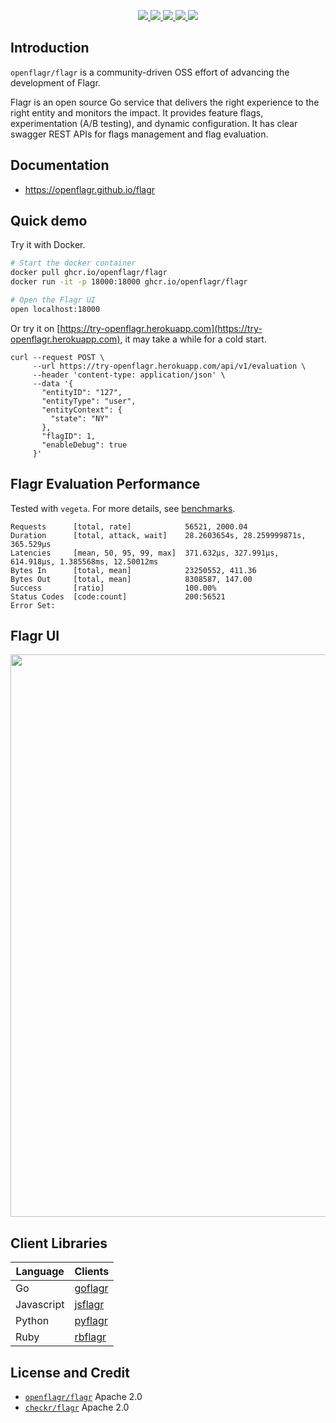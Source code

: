 <p align="center">
    <a href="https://github.com/openflagr/flagr/actions/workflows/ci.yml?query=branch%3Amain+" target="_blank">
        <img src="https://github.com/openflagr/flagr/actions/workflows/ci.yml/badge.svg?branch=main">
    </a>
    <a href="https://goreportcard.com/report/github.com/openflagr/flagr" target="_blank">
        <img src="https://goreportcard.com/badge/github.com/openflagr/flagr">
    </a>
    <a href="https://godoc.org/github.com/openflagr/flagr" target="_blank">
        <img src="https://img.shields.io/badge/godoc-reference-green.svg">
    </a>
    <a href="https://github.com/openflagr/flagr/releases" target="_blank">
        <img src="https://img.shields.io/github/release/openflagr/flagr.svg?style=flat&color=green">
    </a>
    <a href="https://codecov.io/gh/openflagr/flagr">
        <img src="https://codecov.io/gh/openflagr/flagr/branch/main/graph/badge.svg?token=iwjv26grrN">
    </a>
</p>

## Introduction
`openflagr/flagr` is a community-driven OSS effort of advancing the development of Flagr.

Flagr is an open source Go service that delivers the right experience to the right entity and monitors the impact. It provides feature flags, experimentation (A/B testing), and dynamic configuration. It has clear swagger REST APIs for flags management and flag evaluation.

## Documentation
- https://openflagr.github.io/flagr

## Quick demo

Try it with Docker.

```sh
# Start the docker container
docker pull ghcr.io/openflagr/flagr
docker run -it -p 18000:18000 ghcr.io/openflagr/flagr

# Open the Flagr UI
open localhost:18000
```

<!-- TODO: change a new demo flagr website -->
Or try it on [https://try-openflagr.herokuapp.com](https://try-openflagr.herokuapp.com), it may take a while for a cold start.

```
curl --request POST \
     --url https://try-openflagr.herokuapp.com/api/v1/evaluation \
     --header 'content-type: application/json' \
     --data '{
       "entityID": "127",
       "entityType": "user",
       "entityContext": {
         "state": "NY"
       },
       "flagID": 1,
       "enableDebug": true
     }'
```


## Flagr Evaluation Performance

Tested with `vegeta`. For more details, see [benchmarks](./benchmark).

```
Requests      [total, rate]            56521, 2000.04
Duration      [total, attack, wait]    28.2603654s, 28.259999871s, 365.529µs
Latencies     [mean, 50, 95, 99, max]  371.632µs, 327.991µs, 614.918µs, 1.385568ms, 12.50012ms
Bytes In      [total, mean]            23250552, 411.36
Bytes Out     [total, mean]            8308587, 147.00
Success       [ratio]                  100.00%
Status Codes  [code:count]             200:56521
Error Set:
```

## Flagr UI

<p align="center">
    <img src="./docs/images/demo_readme.png" width="900">
</p>

## Client Libraries

| Language | Clients |
| -------- | ------- |
| Go | [goflagr](https://github.com/openflagr/goflagr) |
| Javascript | [jsflagr](https://github.com/openflagr/jsflagr) |
| Python | [pyflagr](https://github.com/openflagr/pyflagr) |
| Ruby | [rbflagr](https://github.com/openflagr/rbflagr) |

## License and Credit
- [`openflagr/flagr`](https://github.com/openflagr/flagr) Apache 2.0
- [`checkr/flagr`](https://github.com/checkr/flagr) Apache 2.0
